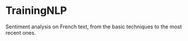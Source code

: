 # TrainingNLP
Sentiment analysis on French text, from the basic techniques to the most recent ones.
